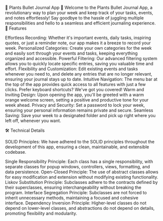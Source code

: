 
🌿 Plants Bullet Journal App 🌿
Welcome to the Plants Bullet Journal App, a revolutionary way to plan your week and keep track of your tasks, events, and notes effortlessly! Say goodbye to the hassle of juggling multiple responsibilities and hello to a seamless and efficient journaling experience.
🌟 Features

Effortless Recording: Whether it's important events, daily tasks, inspiring quotes, or just a reminder note, our app makes it a breeze to record your week.
Personalized Categories: Create your own categories for the week and easily sort through your events and tasks, keeping everything organized and accessible.
Powerful Filtering: Our advanced filtering system allows you to quickly locate specific entries, saving you valuable time and effort.
Flexibility and Customization: Edit existing events and tasks whenever you need to, and delete any entries that are no longer relevant, ensuring your journal stays up to date.
Intuitive Navigation: The menu bar at the top of the app provides quick access to all features with just a few clicks. Prefer keyboard shortcuts? We've got you covered!
Warm and Inviting Design: Upon opening the app, you'll be greeted with a warm orange welcome screen, setting a positive and productive tone for your week ahead.
Privacy and Security: Set a password to lock your week, ensuring your personal information remains private and secure.
Seamless Saving: Save your week to a designated folder and pick up right where you left off, whenever you want.

🛠️ Technical Details

SOLID Principles: We have adhered to the SOLID principles throughout the development of this app, ensuring a clean, maintainable, and extensible codebase.

Single Responsibility Principle: Each class has a single responsibility, with separate classes for popup windows, controllers, views, formatting, and data persistence.
Open-Closed Principle: The use of abstract classes allows for easy modification and extension without modifying existing functionality.
Liskov Substitution Principle: Subclasses adhere to the contracts defined by their superclasses, ensuring interchangeability without breaking the program.
Interface Segregation Principle: Subclasses are not forced to inherit unnecessary methods, maintaining a focused and cohesive interface.
Dependency Inversion Principle: Higher-level classes do not depend on lower-level classes, and abstractions do not depend on details, promoting flexibility and modularity.









